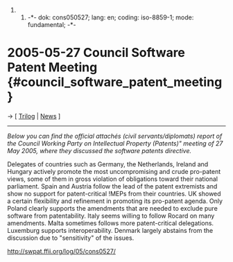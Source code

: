 1.  1.  -\*- dok: cons050527; lang: en; coding: iso-8859-1; mode:
        fundamental; -\*-

# 2005-05-27 Council Software Patent Meeting {#council_software_patent_meeting}

-\> \[ [ Trilog](Trilog0506En "wikilink") \| [
News](SwpatcninoEn "wikilink") \]

------------------------------------------------------------------------

*Below you can find the official attachés (civil servants/diplomats)
report of the Council Working Party on Intellectual Property (Patents)\"
meeting of 27 May 2005, where they discussed the software patents
directive.*

Delegates of countries such as Germany, the Netherlands, Ireland and
Hungary actively promote the most uncompromising and crude pro-patent
views, some of them in gross violation of obligations toward their
national parliament. Spain and Austria follow the lead of the patent
extremists and show no support for patent-critical !MEPs from their
countries. UK showed a certain flexibility and refinement in promoting
its pro-patent agenda. Only Poland clearly supports the amendments that
are needed to exclude pure software from patentability. Italy seems
willing to follow Rocard on many amendments. Malta sometimes follows
more patent-critical delegations. Luxemburg supports interoperability.
Denmark largely abstains from the discussion due to \"sensitivity\" of
the issues.

<http://swpat.ffii.org/log/05/cons0527/>
